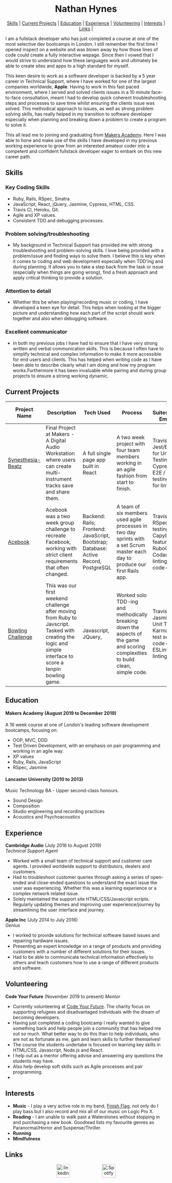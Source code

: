 <h1 align="center"> Nathan Hynes </h1>

<div align="center">

[Skills](#skills) | 
[Current Projects](#projects) | 
[Education](#education) | 
[Experience](#experience) | 
[Volunteering](#volunteering) | 
[Interests](#interests) | 
[Links](#links) | 

</div>

I am a fullstack developer who has just completed a course at one of the most selective dev bootcamps in London. I still remember the first time I opened inspect on a website and was blown away by how those lines of code could create a fully interactive wepage. Since then I vowed that I would strive to understand how these languages work and ultimately be able to create sites and apps to a high standard for myself. 

This keen desire to work as a software developer is backed by a 5 year career in Technical Support, where I have worked for one of the largest companies worldwide, **Apple**. Having to work in this fast paced environment, where I served and solved clients issues in a 10 minute face-to-face consultation, meant I had to develop quick coherent troubleshooting steps and processes to save time whilst ensuring the clients issue was solved. This methodical approach to issues, as well as strong problem solving skills, has really helped in my transition to software developer especially when planning and breaking down a problem to create a program to solve it.

This all lead me to joining and graduating from [Makers Academy](https://github.com/makersacademy). Here I was able to hone and make use of the skills I have developed in my previous working experience to grow from an interested amateur coder into a competent and confident fullstack developer eager to embark on this new career path.

## <a name="skills">Skills</a>

### Key Coding Skills

* Ruby, Rails, RSpec, Sinatra.
* JavaScript, React, jQuery, Jasmine, Cypress, HTML, CSS.
* Travis CI, Heroku, Git.
* Agile and XP values.
* Consistent TDD and debugging processes.

### Problem solving/troubleshooting
* My background in Technical Support has provided me with strong troubleshooting and problem-solving skills. I love being provided with a problem/issue and finding ways to solve them. I believe this is key when it comes to coding and web development especially when TDD'ing and during planning. It allows you to take a step back from the task or issue (especially when things are going wrong), find a fresh approach and apply critical thinking to provide a solution.

### Attention to detail
* Whether this be when playing/recording music or coding, I have developed a keen eye for detail. This helps when looking at the bigger picture and understanding how each part of the script should work together and also when debugging software.

### Excellent communicator
* In both my previous jobs I have had to ensure that I have very strong written and verbal communication skills. This is because I often have to simplify technical and complex information to make it more accessible for end users and clients. This has helped when writing code as I have been able to describe clearly what I am doing and how my program works.Furthermore it has been invaluable while pairing and during group projects to ensure a strong working dynamic.

## <a name="projects">Current Projects</a>

Project Name | Description | Tech Used | Process | Test Suites/CIs/CDs Employed
--- | --- | --- | --- | ---
[Synesthesia-Beatz](https://github.com/nateg101/Music_Makers) | Final Project at Makers - A Digital Audio Workstation where users can create multi-instrument tracks save and share them. | A full single page app built in React | A two week project with four team members working in an agile fashion from start to finish. | Travis CI, Jest/Enzyme for Unit Testing, Cypress for E2E / Feature testing, ESLint for linting.
[Acebook](https://github.com/Yasmineral/acebook-short-ferret-midnight)| Acebook was a two week group challenge to recreate Facebook, working with strict client requirements that often changed. | Backend: Rails; Frontend: JavaScript, Bootstrap; Database: Active Record, PostgreSQL | A team of six members used agile processes in two day sprints with a set Scrum master each day to produce our first Rails app. | Travis CI, RSpec for unit testing, Capybara for feature testing, RuboCop and Codacy for linting and code quality.
[Bowling Challenge](https://github.com/NathanHynes/bowling-challenge) | This was our first weekend challenge after moving from Ruby to Javscript. Tasked with creating the logic and simple interface to score a tenpin bowling game. | Javascript, JQuery, | Worked solo TDD-ing and methodically breaking down the aspects of the game and scoring complexities to build clean, simple code. | Travis CI, Jasmine for Unit Testing, Karma for a test server and code coverage, ESLint for linting.

## <a name="education">Education</a>

#### Makers Academy (August 2019 to December 2019)
A 16 week course at one of London's leading software development bootcamps, focusing on:
- OOP, MVC, DDD
- Test Driven Development, with an emphasis on pair programming and working in an agile way.
- XP values
- Ruby, Rails, JavaScript
- RSpec, Jasmine

#### Lancaster University (2010 to 2013)
Music Technology BA - Upper second-class honours.
- Sound Design
- Composition
- Studio engineering and recording practices
- Acoustics and Psychoacoustics

## <a name="experience">Experience</a>

**Cambridge Audio** (July 2016 to August 2019)    
*Technical Support Agent*  
- Worked with a small team of technical support and customer care agents. I provided worldwide support to distributors, dealers and customers.
- Had to troubleshoot customer queries through asking a series of open-ended and close-ended questions to understand the exact issue the user was experiencing. Whether this was a learning experience or a complex network related issue.
- Solely maintained the support site HTML/CSS/Javascript scripts. Regularly updating themes and improving user experience/journey by streamlining the user interface and journey.

**Apple Inc** (July 2014 to July 2016)   
*Genius*  
- I worked to provide solutions for technical software based issues and repairing hardware issues.
- Presenting an expert knowledge on a range of products and providing customers with a number of different solutions for their issues.
- Had to be able to communicate technical information effectively to others and teach customers how to use a range of different products and software.

## <a name="volunteering">Volunteering</a>

**Code Your Future** (November 2019 to present)
*Mentor* 
 - Currently volunteering at [Code Your Future](https://codeyourfuture.io/). The charity focus on supporting refugees and disadvantaged individuals with the dream of becoming developers.
 - Having just completed a coding bootcamp I really wanted to give something back and help people join a community that has helped me out so much. What better way to do this than to help individuals, who are not as fortunate as me, gain and learn skills to further themselves!
 - The course the students undertake is focused on learning key skills in HTML/CSS, Javascript, Node.js and React.
 - I help out as a mentor offering advise and answering any questions the students may have. 
 - Also help develop soft skills such as Agile processes and pair programming.
 - 

## <a name="interests">Interests</a>
 - **Music** - I play a very active role in my band, [Finish Flag](https://bit.ly/2VYK3MR), not only do I play bass but I also record and mix all of our music on Logic Pro X.
 - **Reading** - I am unable to walk past a Waterstones without stopping in and purchasing a new book. Goodread lists my favourite genres as Paranormal/Horror and Suspense/Thriller.
 - **Running**
 - **Mindfulness**
 
 ## <a name="links">Links</a>
 
 <div align="center"><a href="https://www.linkedin.com/in/nathan-hynes-57b26760"><img src="https://www.iconfinder.com/data/icons/free-social-icons/67/linkedin_circle_color-512.png" alt="linkedin" hspace="50" height="42" width="42"></a><a href="https://spoti.fi/38u5uLS"><img src="https://www.freepnglogos.com/uploads/spotify-logo-png/spotify-icon-marilyn-scott-0.png" alt="Spotify" hspace="50" height="42" width="42"</a></div>
